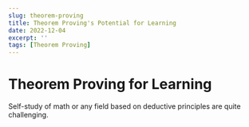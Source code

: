 ```yaml
---
slug: theorem-proving
title: Theorem Proving's Potential for Learning
date: 2022-12-04
excerpt: ''
tags: [Theorem Proving]
---
```


# Theorem Proving for Learning
Self-study of math or any field based on deductive principles are quite challenging.